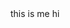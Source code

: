 <!DOCTYPE html>
<html>
  <head>
    <title>
      Moumita Ghosh
    </title>
      this is me
    </head>
    <body>
      hi
    </body>
    </html>
